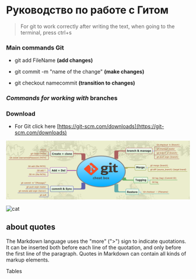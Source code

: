 # Руководство по работе с Гитом

>For git to work correctly after writing the text, when going to the terminal, press ctrl+s

### Main commands Git

* git add FileName **(add changes)**

* git commit -m "name of the change" **(make changes)**

* git checkout namecommit **(transition to changes)**

### *Commands for working with* __branches__ ###
### Download ###

* For Git click here [https://git-scm.com/downloads](https://git-scm.com/downloads)

![git functions](git1.png)


![cat](https://proprikol.ru/wp-content/uploads/2020/08/krasivye-kartinki-kotikov-17.jpg "Cat")


 ## about quotes
 
 The Markdown language uses the "more" (">") sign to indicate quotations. It can be inserted both before each line of the quotation, and only before the first line of the paragraph. Quotes in Markdown can contain all kinds of markup elements.

Tables 